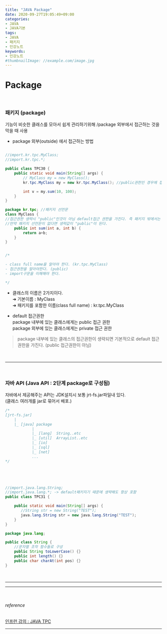 ```yaml
---
title: "JAVA Package"
date: 2020-09-27T19:05:49+09:00
categories:
- JAVA
- JAVA기본
tags:
- JAVA
- 패키지
- 인강노트
keywords:
- 인강노트
#thumbnailImage: //example.com/image.jpg
---
```


<!--more-->
# Package 

&nbsp;


###  패키지 (package)
기능이 비슷한 클래스를 모아서 쉽게 관리하기위해 /package 외부에서 접근하는 것을 막을 때 사용

- package 외부(outside) 에서 접근하는 방법
```java

//import.kr.tpc.MyClass;
//import.kr.tpc.*;

public class TPC30 {
    public static void main(String[] args) {
        // MyClass my = new MyClass();
        kr.tpc.MyClass my = new kr.tpc.MyClass(); //public권한인 경우에 접근가능

        int v = my.sum(10, 100);
    }
}

package kr.tpc; //패키지 선언문
class MyClass { 
//접근권한 생략시 "public"인것이 아님 default접근 권한을 가진다. 즉 패키지 밖에서는 접근할 수 없다.
//만약 패키지 선언문이 없다면 생략값이 "public"이 된다.
    public int sum(int a, int b) {
        return a+b;
    }
}


/*

- class full name을 알아야 한다. (kr.tpc.MyClass)
- 접근권한을 알아야한다. (public)
- import구문을 이해해야 한다.

*/

```

- 클래스의 이름은 2가지이다.   
&#10140; 기본이름 : MyClass   
&#10140; 패키지를 포함한 이름(class full name) : kr.tpc.MyClass   


- default 접근권한   
package 내부에 있는 클래스에게는 public 접근 권한   
package 외부에 있는 클래스에게는 private 접근 권한   

> package 내부에 있는 클래스의 접근권한이 생략되면 기본적으로 default 접근권한을 가진다. (public 접근권한이 아님)

&nbsp;

-----


&nbsp;


###  자바 API (Java API : 2단계 package로 구성됨)

자바에서 제공해주는 API는 JDK설치시 보통 jrt-fs.jar파일내 있다.   
(클래스 여러개를 jar로 묶어서 배포.)   

```java
/*
[jrt-fs.jar]
    |
    |_ [java] package
            |
            |_ [lang]  String..etc
            |_ [util]  ArrayList..etc
            |_ [io]
            |_ [sql]
            |_ [net]
            ...
*/





//import.java.lang.String;
//import.java.lang.*; -> default패키지기 때문에 생략해도 항상 포함
public class TPC31 {

    public static void main(String[] args) {
       //String str = new String("TEST");
       java.lang.String str = new java.lang.String("TEST");
    }
}

package java.lang;

public class String {
    //문자열 조작 함수들로 구성
    public String toLowerCase() {} 
    public int length() {}
    public char charAt(int pos) {}
}
```

&nbsp;

-----


-----

&nbsp;

###### reference
[인프런 강의 : JAVA TPC](https://www.inflearn.com/course/%EC%9E%90%EB%B0%94-%EC%9E%85%EB%AC%B8-%ED%94%84%EB%A1%9C%EA%B7%B8%EB%9E%98%EB%B0%8D/dashboard)


-----